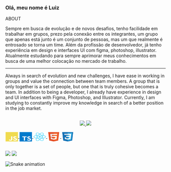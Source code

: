 ### Olá, meu nome é Luiz
<p>

ABOUT

Sempre em busca de evolução e de novos desafios, tenho facilidade em trabalhar em grupos, prezo pela conexão entre os integrantes, um grupo que apenas está junto é um conjunto de pessoas, mas um que realmente é entrosado se torna um time. Além da profissão de desenvolvedor, já tenho experiência em design e interfaces UI com figma, photoshop, illustrator. Atualmente estudando para sempre aprimorar meus conhecimentos em busca de uma melhor colocação no mercado de trabalho.

---

Always in search of evolution and new challenges, I have ease in working in groups and value the connection between team members. A group that is only together is a set of people, but one that is truly cohesive becomes a team. In addition to being a developer, I already have experience in design and UI interfaces with Figma, Photoshop, and Illustrator. Currently, I am studying to constantly improve my knowledge in search of a better position in the job market.

</p>

##

<div align="center">
  <a href="https://github.com/LLhgr">
  <img height="180em" src="https://github-readme-stats.vercel.app/api?username=LLhgr&show_icons=true&theme=dracula&include_all_commits=true&count_private=true"/>
  <img height="180em" src="https://github-readme-stats.vercel.app/api/top-langs/?username=LLhgr&layout=compact&langs_count=7&theme=dracula"/>
</div>

<div style="display: inline_block"><br>
  <img align="center" alt="Luiz-Js" height="30" width="40" src="https://raw.githubusercontent.com/devicons/devicon/master/icons/javascript/javascript-plain.svg">
  <img align="center" alt="Luiz-Ts" height="30" width="40" src="https://raw.githubusercontent.com/devicons/devicon/master/icons/typescript/typescript-plain.svg">
  <img align="center" alt="Luiz-React" height="30" width="40" src="https://raw.githubusercontent.com/devicons/devicon/master/icons/react/react-original.svg">
  <img align="center" alt="Luiz-HTML" height="30" width="40" src="https://raw.githubusercontent.com/devicons/devicon/master/icons/html5/html5-original.svg">
  <img align="center" alt="Luiz-CSS" height="30" width="40" src="https://raw.githubusercontent.com/devicons/devicon/master/icons/css3/css3-original.svg">
</div>
  
##
  
  <div> 
</a> 
  <a href = "mailto:luizhgrodrigues@outloo.com"><img src="https://img.shields.io/badge/-Gmail-%23333?style=for-the-badge&logo=gmail&logoColor=white" target="_blank"></a>
  <a href="https://www.linkedin.com/in/luiz-henrique-goes-rodrigues-10713b230/" target="_blank"><img src="https://img.shields.io/badge/-LinkedIn-%230077B5?style=for-the-badge&logo=linkedin&logoColor=white" target="_blank"></a> 
 
  ![Snake animation](https://github.com/LLhgr/LLhgr/blob/output/github-contribution-grid-snake.svg)
 
</div>
